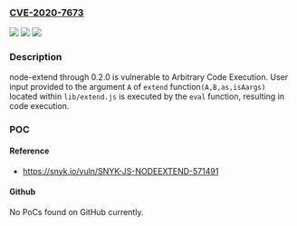 ### [CVE-2020-7673](https://cve.mitre.org/cgi-bin/cvename.cgi?name=CVE-2020-7673)
![](https://img.shields.io/static/v1?label=Product&message=node-extend&color=blue)
![](https://img.shields.io/static/v1?label=Version&message=All%20versions%20including%200.2.0%20&color=brightgreen)
![](https://img.shields.io/static/v1?label=Vulnerability&message=Arbitrary%20Code%20Execution&color=brightgreen)

### Description

node-extend through 0.2.0 is vulnerable to Arbitrary Code Execution. User input provided to the argument `A` of `extend` function`(A,B,as,isAargs)` located within `lib/extend.js` is executed by the `eval` function, resulting in code execution.

### POC

#### Reference
- https://snyk.io/vuln/SNYK-JS-NODEEXTEND-571491

#### Github
No PoCs found on GitHub currently.

